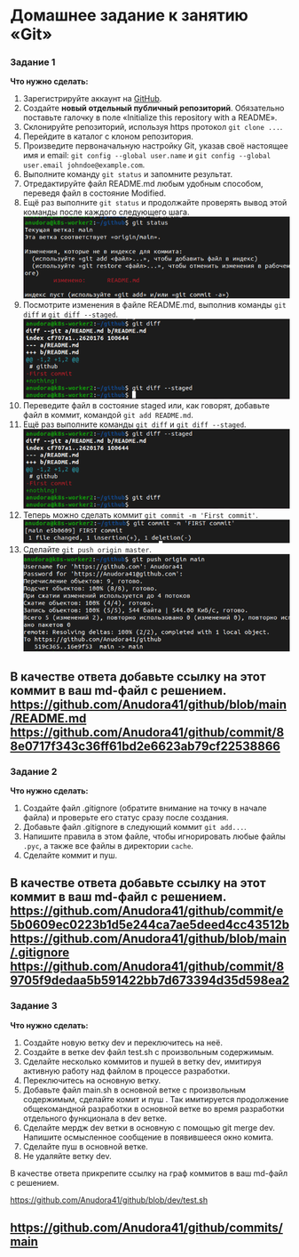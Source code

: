 # Домашнее задание к занятию «Git»

### Задание 1

**Что нужно сделать:**

1. Зарегистрируйте аккаунт на [GitHub](https://github.com/).
1. Создайте  **новый отдельный публичный репозиторий**. Обязательно поставьте галочку в поле «Initialize this repository with a README».
2. Склонируйте репозиторий, используя https протокол `git clone ...`.
3. Перейдите в каталог с клоном репозитория.
1. Произведите первоначальную настройку Git, указав своё настоящее имя и email: `git config --global user.name` и `git config --global user.email johndoe@example.com`.
1. Выполните команду `git status` и запомните результат.
1. Отредактируйте файл README.md любым удобным способом, переведя файл в состояние Modified.
1. Ещё раз выполните `git status` и продолжайте проверять вывод этой команды после каждого следующего шага.
   ![alt text](https://github.com/Anudora41/github/blob/main/skrini/22.png)
1. Посмотрите изменения в файле README.md, выполнив команды `git diff` и `git diff --staged`.
   ![alt text](https://github.com/Anudora41/github/blob/main/skrini/24.png)
1. Переведите файл в состояние staged или, как говорят, добавьте файл в коммит, командой `git add README.md`.
1. Ещё раз выполните команды `git diff` и `git diff --staged`.
 ![alt text](https://github.com/Anudora41/github/blob/main/skrini/25.png)
1. Теперь можно сделать коммит `git commit -m 'First commit'`.
 ![alt text](https://github.com/Anudora41/github/blob/main/skrini/28.png)
1. Сделайте `git push origin master`.
 ![alt text](https://github.com/Anudora41/github/blob/main/skrini/55.png)

В качестве ответа добавьте ссылку на этот коммит в ваш md-файл с решением.
https://github.com/Anudora41/github/blob/main/README.md
https://github.com/Anudora41/github/commit/88e0717f343c36ff61bd2e6623ab79cf22538866
---

### Задание 2

**Что нужно сделать:**

1. Создайте файл .gitignore (обратите внимание на точку в начале файла) и проверьте его статус сразу после создания.
1. Добавьте файл .gitignore в следующий коммит `git add...`.
1. Напишите правила в этом файле, чтобы игнорировать любые файлы `.pyc`, а также все файлы в директории `cache`.
1. Сделайте коммит и пуш.

В качестве ответа добавьте ссылку на этот коммит в ваш md-файл с решением.
https://github.com/Anudora41/github/commit/e5b0609ec0223b1d5e244ca7ae5deed4cc43512b
https://github.com/Anudora41/github/blob/main/.gitignore
https://github.com/Anudora41/github/commit/89705f9dedaa5b591422bb7d673394d35d598ea2
---

### Задание 3

**Что нужно сделать:**

1. Создайте новую ветку dev и переключитесь на неё.
2. Создайте в ветке dev файл test.sh с произвольным содержимым.
3. Сделайте несколько коммитов и пушей  в ветку dev, имитируя активную работу над  файлом в процессе разработки.
4. Переключитесь на основную ветку.
5. Добавьте файл main.sh в основной ветке с произвольным содержимым, сделайте комит и пуш . Так имитируется продолжение общекомандной разработки в основной ветке во время разработки отдельного функционала в dev  ветке.
6. Сделайте мердж dev  ветки в основную с помощью git merge dev. Напишите осмысленное сообщение в появившееся окно комита.
7. Сделайте пуш в основной ветке.
8. Не удаляйте ветку dev.

В качестве ответа прикрепите ссылку на граф коммитов  в ваш md-файл с решением.

https://github.com/Anudora41/github/blob/dev/test.sh

https://github.com/Anudora41/github/commits/main
---
